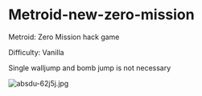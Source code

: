 # Metroid-new-zero-mission

Metroid: Zero Mission hack game

Difficulty: Vanilla

Single walljump and bomb jump is not necessary

![absdu-62j5j.jpg](https://s2.loli.net/2022/01/03/QRvWejhEc4TNszw.jpg)
